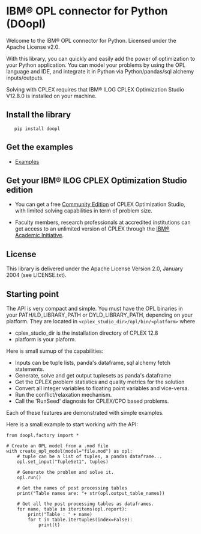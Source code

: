 # IBM&reg; OPL connector for Python (DOopl)

Welcome to the IBM&reg; OPL connector for Python.
Licensed under the Apache License v2.0.

With this library, you can quickly and easily add the power of optimization to
your Python application. You can model your problems by using the OPL language and IDE, and integrate it in Python via Python/pandas/sql alchemy inputs/outputs.

Solving with CPLEX requires that IBM&reg; ILOG CPLEX Optimization Studio V12.8.0 is installed on your machine.

## Install the library

```
   pip install doopl
```

## Get the examples

* [Examples](https://github.com/IBMDecisionOptimization/doopl-examples)

## Get your IBM&reg; ILOG CPLEX Optimization Studio edition

- You can get a free [Community Edition](http://www-01.ibm.com/software/websphere/products/optimization/cplex-studio-community-edition)
 of CPLEX Optimization Studio, with limited solving capabilities in term of problem size.

- Faculty members, research professionals at accredited institutions can get access to an unlimited version of CPLEX through the
 [IBM&reg; Academic Initiative](https://ibm.onthehub.com/WebStore/ProductSearchOfferingList.aspx?srch=cplex).

## License

This library is delivered under the  Apache License Version 2.0, January 2004 (see LICENSE.txt).

## Starting point

The API is very compact and simple.
You must have the OPL binaries in your PATH/LD_LIBRARY_PATH or DYLD_LIBRARY_PATH, depending on your platform.
They are located in <code>&lt;cplex_studio_dir&gt;/opl/bin/&lt;platform&gt;</code> where
   * cplex_studio_dir is the installation directory of CPLEX 12.8
   * platform is your plaform.

Here is small sumup of the capabilities:
   * Inputs can be tuple lists, panda's dataframe, sql alchemy fetch statements.
   * Generate, solve and get output tuplesets as panda's dataframe
   * Get the CPLEX problem statistics and quality metrics for the solution
   * Convert all integer variables to floating point variables and vice-versa.
   * Run the conflict/relaxation mechanism.
   * Call the 'RunSeed' diagnosis for CPLEX/CPO based problems.

Each of these features are demonstrated with simple examples.

Here is a small example to start working with the API:

    from doopl.factory import *

    # Create an OPL model from a .mod file
    with create_opl_model(model="file.mod") as opl:
        # tuple can be a list of tuples, a pandas dataframe...
        opl.set_input("TupleSet1", tuples)

        # Generate the problem and solve it.
        opl.run()

        # Get the names of post processing tables
        print("Table names are: "+ str(opl.output_table_names))

        # Get all the post processing tables as dataframes.
        for name, table in iteritems(opl.report):
            print("Table : " + name)
            for t in table.itertuples(index=False):
                print(t)
